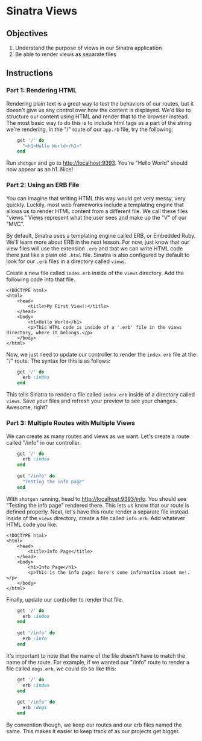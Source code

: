 # Sinatra Views


## Objectives

1. Understand the purpose of views in our Sinatra application
2. Be able to render views as separate files

## Instructions

### Part 1: Rendering HTML

Rendering plain text is a great way to test the behaviors of our routes, but it doesn't give us any control over how the content is displayed. We'd like to structure our content using HTML and render that to the browser instead. The most basic way to do this is to include html tags as a part of the string we're rendering. In the "/" route of our `app.rb` file, try the following: 

```ruby
	get '/' do
	  "<h1>Hello World</h1>"
	end
``` 

Run `shotgun` and go to [http://localhost:9393](http://localhost:9393). You're "Hello World" should now appear as an h1. Nice!

### Part 2: Using an ERB File

You can imagine that writing HTML this way would get very messy, very quickly. Luckily, most web frameworks include a templating engine that allows us to render HTML content from a different file. We call these files "views." Views represent what the user sees and make up the "V" of our "MVC". 

By default, Sinatra uses a templating engine called ERB, or Embedded Ruby. We'll learn more about ERB in the next lesson. For now, just know that our view files will use the extension `.erb` and that we can write HTML code there just like a plain old `.html` file. Sinatra is also configured by default to look for our `.erb` files in a directory called `views`. 

Create a new file called `index.erb` inside of the `views` directory. Add the following code into that file.

```erb
<!DOCTYPE html>
<html>
	<head>
		<title>My First View!!</title>
	</head>
	<body>
		<h1>Hello World</h1>
		<p>This HTML code is inside of a '.erb' file in the views directory, where it belongs.</p>
	</body>
</html>

```

Now, we just need to update our controller to render the `index.erb` file at the "/" route. The syntax for this is as follows:

```ruby
	get '/' do
	  erb :index
	end
``` 

This tells Sinatra to render a file called `index.erb` inside of a directory called `views`. Save your files and refresh your preview to see your changes. Awesome, right? 

### Part 3: Multiple Routes with Multiple Views

We can create as many routes and views as we want. Let's create a route called "/info" in our controller. 

```ruby
	get '/' do
	  erb :index
	end
	
	get "/info" do
	  "Testing the info page"
	end
```

With `shotgun` running, head to [http://localhost:9393/info](http://localhost:9393/info). You should see "Testing the info page" rendered there. This lets us know that our route is defined properly. Next, let's have this route render a separate file instead. Inside of the `views` directory, create a file called `info.erb`. Add whatever HTML code you like. 

```erb
<!DOCTYPE html>
<html>
	<head>
		<title>Info Page</title>
	</head>
	<body>
		<h1>Info Page</h1>
		<p>This is the info page: here's some information about me!.</p>
	</body>
</html>

```

Finally, update our controller to render that file. 

```ruby
	get '/' do
	  erb :index
	end
	
	get "/info" do
	  erb :info
	end
```

It's important to note that the name of the file doesn't have to match the name of the route. For example, if we wanted our "/info" route to render a file called `dogs.erb`, we could do so like this: 

```ruby
	get '/' do
	  erb :index
	end
	
	get "/info" do
	  erb :dogs
	end
```

By convention though, we keep our routes and our erb files named the same. This makes it easier to keep track of as our projects get bigger. 

